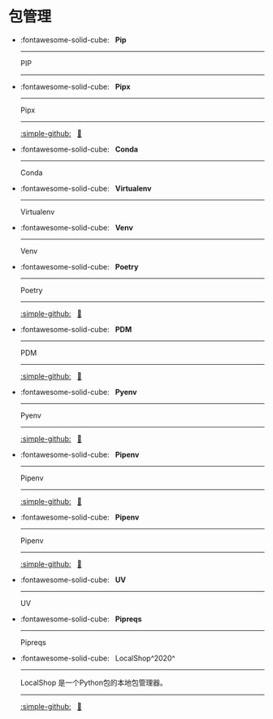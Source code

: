 # 包管理


<div class="grid cards" markdown>

- :fontawesome-solid-cube: &nbsp; __Pip__

    ---
    PIP

    ---

- :fontawesome-solid-cube: &nbsp; __Pipx__

    ---
    Pipx 

    ---
    [:simple-github:](https://github.com/facebookresearch/fastText) &nbsp;
    [:bookmark:](https://fasttext.cc/docs/en/support.html)


- :fontawesome-solid-cube: &nbsp; __Conda__

    ---
    Conda 


- :fontawesome-solid-cube: &nbsp; __Virtualenv__

    ---
    Virtualenv

- :fontawesome-solid-cube: &nbsp; __Venv__

    ---
    Venv 


- :fontawesome-solid-cube: &nbsp; __Poetry__

    ---
    Poetry 

    ---
    [:simple-github:](https://github.com/python-poetry/poetry) &nbsp;
    [:bookmark:](https://python-poetry.org/docs)

- :fontawesome-solid-cube: &nbsp; __PDM__

    ---
    PDM 

    ---
    [:simple-github:](https://github.com/pdm-project/pdm) &nbsp;
    [:bookmark:](https://pdm-project.org/zh-cn/latest/usage/project)

- :fontawesome-solid-cube: &nbsp; __Pyenv__

    ---
    Pyenv 

    ---
    [:simple-github:](https://github.com/pdm-project/pdm) &nbsp;
    [:bookmark:](https://pdm-project.org/zh-cn/latest/usage/project)


- :fontawesome-solid-cube: &nbsp; __Pipenv__

    ---
    Pipenv 

    ---
    [:simple-github:](https://github.com/pdm-project/pdm) &nbsp;
    [:bookmark:](https://pdm-project.org/zh-cn/latest/usage/project)

- :fontawesome-solid-cube: &nbsp; __Pipenv__

    ---
    Pipenv 

    ---
    [:simple-github:](https://github.com/pdm-project/pdm) &nbsp;
    [:bookmark:](https://pdm-project.org/zh-cn/latest/usage/project)

- :fontawesome-solid-cube: &nbsp; __UV__

    ---
    UV

- :fontawesome-solid-cube: &nbsp; __Pipreqs__

    ---
    Pipreqs


- :fontawesome-solid-cube: &nbsp; LocalShop^2020^

    ---
    LocalShop 是一个Python包的本地包管理器。

    ---
    [:simple-github:](https://github.com/mvantellingen/localshop) &nbsp;
    [:bookmark:](https://localshop.readthedocs.io/en/latest)

</div>

